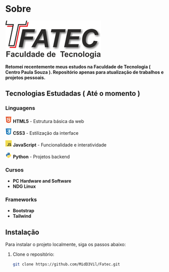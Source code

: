 # Sobre
<img src="https://github.com/MidD3Vil/Fatec/blob/main/fatec-logo.png">

**Retomei recentemente meus estudos na Faculdade de Tecnologia ( Centro Paula Souza ).  Repositório apenas para atualização de trabalhos e projetos pessoais.**

## Tecnologias Estudadas ( Até o momento )

### Linguagens
<img src="https://github.com/devicons/devicon/blob/master/icons/html5/html5-original.svg" height="20"> **HTML5** - Estrutura básica da web

<img src="https://github.com/devicons/devicon/blob/master/icons/css3/css3-original.svg" height="20"> **CSS3** - Estilização da interface

<img src="https://github.com/devicons/devicon/blob/master/icons/javascript/javascript-original.svg" height="20"> **JavaScript** - Funcionalidade e interatividade

<img src="https://github.com/devicons/devicon/blob/master/icons/python/python-original.svg" height="20"> **Python** - Projetos backend

### Cursos
- **PC Hardware and Software**
- **NDG Linux**

### Frameworks
- **Bootstrap**
- **Tailwind**

## Instalação

Para instalar o projeto localmente, siga os passos abaixo:

1. Clone o repositório:
   ```bash
   git clone https://github.com/MidD3Vil/Fatec.git
